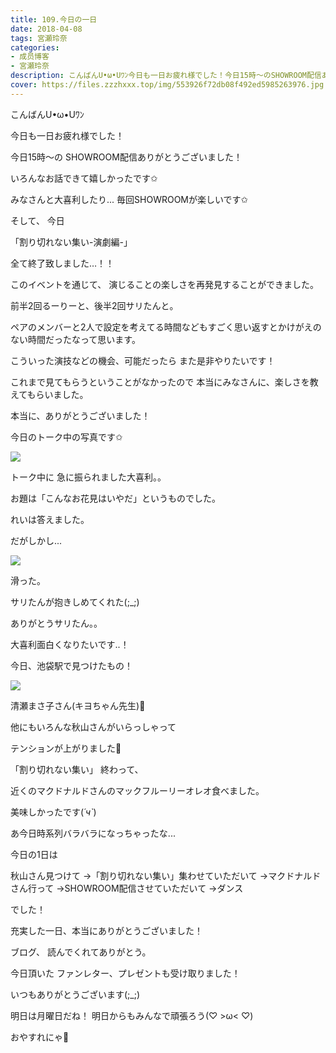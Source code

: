 ```yaml
---
title: 109.今日の一日
date: 2018-04-08
tags: 宮瀬玲奈
categories: 
- 成员博客
- 宮瀬玲奈
description: こんばんU•ω•Uﾜﾝ今日も一日お疲れ様でした！今日15時～のSHOWROOM配信ありがとうございました！いろんなお話できて嬉しかったです✩みなさんと大喜利したり...毎回...
cover: https://files.zzzhxxx.top/img/553926f72db08f492ed5985263976.jpg 
---
```




こんばんU•ω•Uﾜﾝ






今日も一日お疲れ様でした！







今日15時～の
SHOWROOM配信ありがとうございました！

いろんなお話できて嬉しかったです✩

みなさんと大喜利したり...
毎回SHOWROOMが楽しいです✩








そして、
今日

「割り切れない集い-演劇編-」

全て終了致しました…！！


このイベントを通じて、
演じることの楽しさを再発見することができました。


前半2回るーりーと、後半2回サリたんと。

ペアのメンバーと2人で設定を考えてる時間などもすごく思い返すとかけがえのない時間だったなって思います。


こういった演技などの機会、可能だったら
また是非やりたいです！


これまで見てもらうということがなかったので
本当にみなさんに、楽しさを教えてもらいました。



本当に、ありがとうございました！








今日のトーク中の写真です✩


![](https://files.zzzhxxx.top/img/553926f72db08f492ed5985263976.jpg)
















トーク中に
急に振られました大喜利。。


お題は「こんなお花見はいやだ」というものでした。




れいは答えました。




だがしかし...



![](https://files.zzzhxxx.top/img/553926f72db08f492ed5985263976-01.jpg)






滑った。





サリたんが抱きしめてくれた(;_;)

ありがとうサリたん。。



大喜利面白くなりたいです..！

















今日、池袋駅で見つけたもの！





![](https://files.zzzhxxx.top/img/553926f72db08f492ed5985263976-02.jpg)







清瀬まさ子さん(キヨちゃん先生)💓




他にもいろんな秋山さんがいらっしゃって

テンションが上がりました💓













「割り切れない集い」
終わって、

近くのマクドナルドさんのマックフルーリーオレオ食べました。


美味しかったです(*´ч`*)












あ今日時系列バラバラになっちゃったな...



今日の1日は


秋山さん見つけて
→「割り切れない集い」集わせていただいて
→マクドナルドさん行って
→SHOWROOM配信させていただいて
→ダンス


でした！







充実した一日、本当にありがとうございました！









ブログ、
読んでくれてありがとう。



今日頂いた
ファンレター、プレゼントも受け取りました！

いつもありがとうございます(;_;)





明日は月曜日だね！
明日からもみんなで頑張ろう(♡ >ω< ♡)





おやすれにゃ💓


